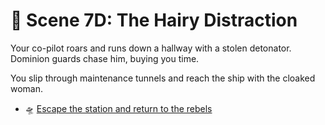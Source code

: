 
# 🐒 Scene 7D: The Hairy Distraction

Your co-pilot roars and runs down a hallway with a stolen detonator. Dominion guards chase him, buying you time.

You slip through maintenance tunnels and reach the ship with the cloaked woman.

- 🛸 [Escape the station and return to the rebels](../space-battles/8A.md)
